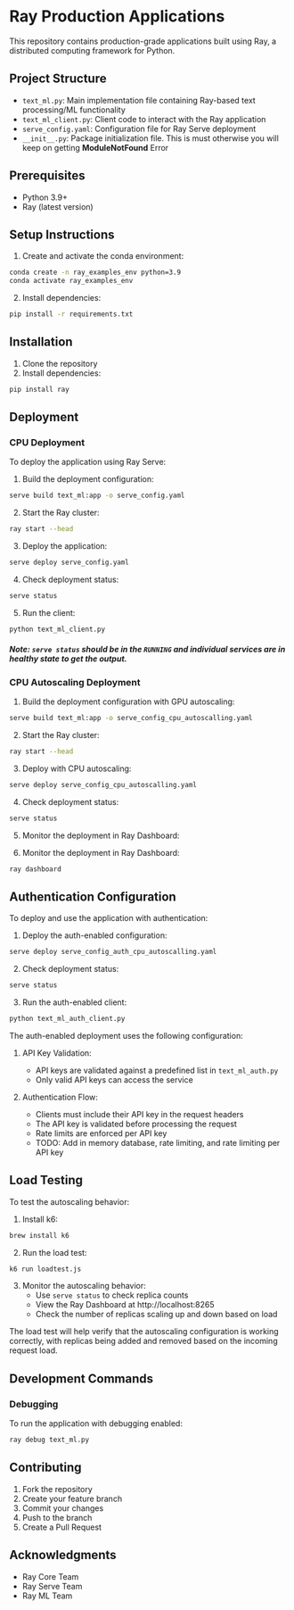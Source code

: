 # Ray Production Applications

This repository contains production-grade applications built using Ray, a distributed computing framework for Python.

## Project Structure

- `text_ml.py`: Main implementation file containing Ray-based text processing/ML functionality
- `text_ml_client.py`: Client code to interact with the Ray application
- `serve_config.yaml`: Configuration file for Ray Serve deployment
- `__init__.py`: Package initialization file. This is must otherwise you will keep on getting __ModuleNotFound__ Error

## Prerequisites

- Python 3.9+
- Ray (latest version)

## Setup Instructions

1. Create and activate the conda environment:

```bash
conda create -n ray_examples_env python=3.9
conda activate ray_examples_env
```

2. Install dependencies:

```bash
pip install -r requirements.txt
```

## Installation

1. Clone the repository
2. Install dependencies:

```bash
pip install ray
```

## Deployment

### CPU Deployment

To deploy the application using Ray Serve:

1. Build the deployment configuration:

```bash
serve build text_ml:app -o serve_config.yaml
```

2. Start the Ray cluster:

```bash
ray start --head
```

3. Deploy the application:

```bash
serve deploy serve_config.yaml
```

4. Check deployment status:

```bash
serve status
```

5. Run the client:

```bash
python text_ml_client.py
```

##### Note: `serve status` should be in the `RUNNING` and individual services are in healthy state to get the output.

### CPU Autoscaling Deployment

1. Build the deployment configuration with GPU autoscaling:

```bash
serve build text_ml:app -o serve_config_cpu_autoscalling.yaml
```

2. Start the Ray cluster:

```bash
ray start --head
```

3. Deploy with CPU autoscaling:

```bash
serve deploy serve_config_cpu_autoscalling.yaml
```

4. Check deployment status:

```bash
serve status
```

5. Monitor the deployment in Ray Dashboard:

5. Monitor the deployment in Ray Dashboard:

```bash
ray dashboard
```

## Authentication Configuration

To deploy and use the application with authentication:

1. Deploy the auth-enabled configuration:

```bash
serve deploy serve_config_auth_cpu_autoscalling.yaml
```

2. Check deployment status:

```bash
serve status
```

3. Run the auth-enabled client:

```bash
python text_ml_auth_client.py
```

The auth-enabled deployment uses the following configuration:

1. API Key Validation:
   - API keys are validated against a predefined list in `text_ml_auth.py`
   - Only valid API keys can access the service


2. Authentication Flow:
   - Clients must include their API key in the request headers
   - The API key is validated before processing the request
   - Rate limits are enforced per API key
   - TODO: Add in memory database, rate limiting, and rate limiting per API key

## Load Testing

To test the autoscaling behavior:

1. Install k6:

```bash
brew install k6
```

2. Run the load test:

```bash
k6 run loadtest.js
```

3. Monitor the autoscaling behavior:
   - Use `serve status` to check replica counts
   - View the Ray Dashboard at http://localhost:8265
   - Check the number of replicas scaling up and down based on load

The load test will help verify that the autoscaling configuration is working correctly, with replicas being added and removed based on the incoming request load.

## Development Commands

### Debugging

To run the application with debugging enabled:

```bash
ray debug text_ml.py
```

## Contributing

1. Fork the repository
2. Create your feature branch
3. Commit your changes
4. Push to the branch
5. Create a Pull Request

## Acknowledgments

- Ray Core Team
- Ray Serve Team
- Ray ML Team
